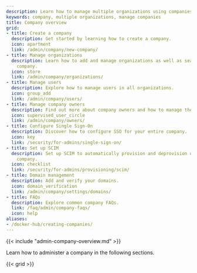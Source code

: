 ```yaml
---
description: Learn how to manage multiple organizations using companies, including managing users, owners, and security.
keywords: company, multiple organizations, manage companies
title: Company overview
grid:
- title: Create a company
  description: Get started by learning how to create a company.
  icon: apartment
  link: /admin/company/new-company/
- title: Manage organizations
  description: Learn how to add and manage organizations as well as seats within your
    company.
  icon: store
  link: /admin/company/organizations/
- title: Manage users
  description: Explore how to manage users in all organizations.
  icon: group_add
  link: /admin/company/users/
- title: Manage company owners
  description: Find out more about company owners and how to manage them.
  icon: supervised_user_circle
  link: /admin/company/owners/
- title: Configure Single Sign-On
  description: Discover how to configure SSO for your entire company.
  icon: key
  link: /security/for-admins/single-sign-on/
- title: Set up SCIM
  description: Set up SCIM to automatically provision and deprovision users in your
    company.
  icon: checklist
  link: /security/for-admins/provisioning/scim/
- title: Domain management
  description: Add and verify your domains.
  icon: domain_verification
  link: /admin/company/settings/domains/
- title: FAQs
  description: Explore common company FAQs.
  link: /faq/admin/company-faqs/
  icon: help
aliases:
- /docker-hub/creating-companies/
---
```


{{< include "admin-company-overview.md" >}}

Learn how to administer a company in the following sections.

{{< grid >}}
